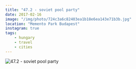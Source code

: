 ```yaml
---
title: "47.2 - soviet pool party"
date: 2017-02-16
image: "/img/photo/724c3a6c82403ea1b18e6ea143e71b3b.jpg"
location: "Memento Park Budapest"
instagram: true
tags:
    - hungary
    - travel
    - cities
---
```


![47.2 - soviet pool party](/img/photo/724c3a6c82403ea1b18e6ea143e71b3b.jpg)
